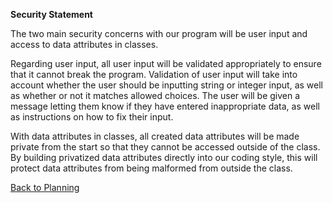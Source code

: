 
**Security Statement**

The two main security concerns with our program will be user input and access to data attributes in classes.

Regarding user input, all user input will be validated appropriately to ensure that it cannot break the program. Validation of user input will take into account whether the user should be inputting string or integer input, as well as whether or not it matches allowed choices. The user will be given a message letting them know if they have entered inappropriate data, as well as instructions on how to fix their input.


With data attributes in classes, all created data attributes will be made private from the start so that they cannot be accessed outside of the class. By building privatized data attributes directly into our coding style, this will protect data attributes from being malformed from outside the class.

[Back to Planning](https://github.com/SirRexOfRider/CYBR404-UNK-Oregon-Trail/blob/main/Project/Planning/Planning.md)


